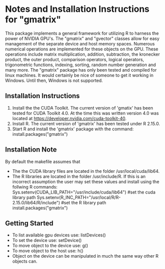 Notes and Installation Instructions for "gmatrix"
=================================================

This package implements a general framework for utilizing R to harness the power of NVIDIA GPU's. The "gmatrix" and "gvector" classes allow for easy management of the separate device and host memory spaces. Numerous numerical operations are implemented for these objects on the GPU. These operations include matrix multiplication, addition, subtraction, the kronecker product, the outer product, comparison operators, logical operators, trigonometric functions, indexing, sorting, random number generation and many more.
The "gmatrix" package has only been tested and compiled for linux machines. It would certainly be nice of someone to get it working in Windows. Until then, Windows is not supported. 

Installation Instructions
-------------------------
1. Install the the CUDA Toolkit. The current version of 'gmatix' has been tested for CUDA Toolkit 4.0. At the time this was written version 4.0 was located at https://developer.nvidia.com/cuda-toolkit-40.
2. Install R. The current version of 'gmatrix' has been tested under R 2.15.0.
3. Start R and install the 'gmatrix' package with the command:
    install.packages("gmatrix")

Installation Note
-----------------
By default the makefile assumes that
+ The the CUDA library files are located in the folder /usr/local/cuda/lib64.
+ The R libraries are located in the folder /usr/include/R.
If this is an incorrect assumption the user may set these values and install using the follwing R commands:
    Sys.setenv(CUDA_LIB_PATH="/usr/include/cuda/lib64") #set the cuda library path
    Sys.setenv(R_INC_PATH="/usr/local/R/R-2.15.0/lib64/R/include") #set the R library path
    install.packages("gmatrix")
	    
Getting Started
---------------
+ To list available gpu devices use: listDevices()
+ To set the device use: setDevice()
+ To move object to the device use: g()
+ To move object to the host use: h()
+ Object on the device can be manipulated in much the same way other R objects can.